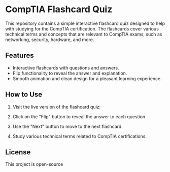 # CompTIA Flashcard Quiz

This repository contains a simple interactive flashcard quiz designed to help with studying for the CompTIA certification. The flashcards cover various technical terms and concepts that are relevant to CompTIA exams, such as networking, security, hardware, and more.

## Features
- Interactive flashcards with questions and answers.
- Flip functionality to reveal the answer and explanation.
- Smooth animation and clean design for a pleasant learning experience.

## How to Use

1. Visit the live version of the flashcard quiz:  
   

2. Click on the "Flip" button to reveal the answer to each question.

3. Use the "Next" button to move to the next flashcard.

4. Study various technical terms related to CompTIA certifications.

## License

This project is open-source
